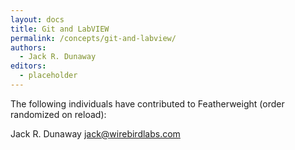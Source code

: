 ```yaml
---
layout: docs
title: Git and LabVIEW
permalink: /concepts/git-and-labview/
authors:
  - Jack R. Dunaway
editors:
  - placeholder
---
```


The following individuals have contributed to Featherweight (order randomized on reload):

Jack R. Dunaway <jack@wirebirdlabs.com>
